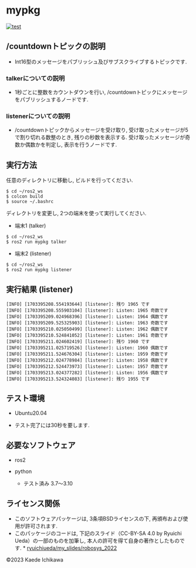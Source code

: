 # mypkg
[![test](https://github.com/Kaede287/mypkg2/actions/workflows/test.yml/badge.svg)](https://github.com/Kaede287/mypkg2/actions/workflows/test.yml)

## /countdownトピックの説明

* Int16型のメッセージをパブリッシュ及びサブスクライブするトピックです.

### talkerについての説明

* 1秒ごとに整数をカウントダウンを行い, /countdownトピックにメッセージをパブリッシュするノードです.

### listenerについての説明

* /countdownトピックからメッセージを受け取り, 受け取ったメッセージが5で割り切れる数整のとき, 残りの秒数を表示する. 受け取ったメッセージが奇数か偶数かを判定し, 表示を行うノードです.

## 実行方法

任意のディレクトリに移動し, ビルドを行ってください.

```
$ cd ~/ros2_ws
$ colcon build
$ source ~/.bashrc
```
ディレクトリを変更し, 2つの端末を使って実行してください.

 * 端末1 (talker)

```
$ cd ~/ros2_ws
$ ros2 run mypkg talker
```

 * 端末2 (listener)

```
$ cd ~/ros2_ws
$ ros2 run mypkg listener
```

## 実行結果 (listener)

```
[INFO] [1703395208.554193644] [listener]: 残り 1965 です
[INFO] [1703395208.555903104] [listener]: Listen: 1965 奇数です
[INFO] [1703395209.024968396] [listener]: Listen: 1964 偶数です
[INFO] [1703395209.525325903] [listener]: Listen: 1963 奇数です
[INFO] [1703395210.025050499] [listener]: Listen: 1962 偶数です
[INFO] [1703395210.524841052] [listener]: Listen: 1961 奇数です
[INFO] [1703395211.024602419] [listener]: 残り 1960 です
[INFO] [1703395211.025719526] [listener]: Listen: 1960 偶数です
[INFO] [1703395211.524676304] [listener]: Listen: 1959 奇数です
[INFO] [1703395212.024778984] [listener]: Listen: 1958 偶数です
[INFO] [1703395212.524473973] [listener]: Listen: 1957 奇数です
[INFO] [1703395213.024377282] [listener]: Listen: 1956 偶数です
[INFO] [1703395213.524324083] [listener]: 残り 1955 です
```

## テスト環境
* Ubuntu20.04

* テスト完了には30秒を要します. 

## 必要なソフトウェア
* ros2

* python
    * テスト済み 3.7～3.10

## ライセンス関係
* このソフトウェアパッケージは, 3条項BSDライセンスの下, 再頒布および使用が許可されます.
* このパッケージのコードは, 下記のスライド（CC-BY-SA 4.0 by Ryuichi Ueda）の一部のものを加筆し, 本人の許可を得て自身の著作としたものです.
        * [ryuichiueda/my_slides/robosys_2022](https://github.com/ryuichiueda/my_slides/tree/master/robosys_2022)

©2023 Kaede Ichikawa

